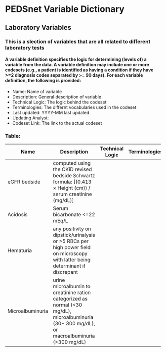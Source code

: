 # PEDSnet Variable Dictionary

## Laboratory Variables

### This is a slection of variables that are all related to different laboratory tests

#### A variable definition specifies the logic for determining (levels of) a variable from the data. A variable definition may include one or more codesets (e.g., a patient is identified as having a condition if they have >=2 diagnosis codes separated by >= 90 days). For each variable definition, the following is provided:
* Name: Name of variable
* Description: General description of variable
* Technical Logic: The logic behind the codeset
* Terminologies: The differnt vocabularies used in the codeset
* Last updated: YYYY-MM last updated
* Updating Analyst:
* Codeset Link: The link to the actual codeset

### Table:

| Name | Description | Technical Logic | Terminologies | Last Updated | Updating Analyst  | Codeset Link |
|------|-------------|-----------------|---------------|--------------|-------------------|--------------|
| eGFR bedside | computed using the CKiD revised bedside Schwartz formula: [(0.413 × Height (cm)) / serum creatinine (mg/dL)] | | | | | [serum_creatinine](https://github.com/PRESERVE-Coordinating-Center/preserve_codesets/blob/main/measurement/serum_creatinine.csv) |
| Acidosis | Serum bicarbonate <=22 mEq/L | | | | | serum_bicarbonate |
| Hematuria | any positivity on dipstick/urinalysis or >5 RBCs per high power field on microscopy with latter being determinant if discrepant| | | | | urine_blood |
| Microalbuminuria | urine microalbumin to creatinine ration categorized as normal (<30 mg/dL), microalbuminuria (30- 300 mg/dL), or macroalbuminuria (>300 mg/dL) | | | | | microalbuminuria |
